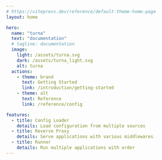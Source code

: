 ```yaml
---
# https://vitepress.dev/reference/default-theme-home-page
layout: home

hero:
  name: "turna"
  text: "documentation"
  # tagline: documentation
  image:
    light: /assets/turna.svg
    dark: /assets/turna_light.svg
    alt: turna
  actions:
    - theme: brand
      text: Getting Started
      link: /introduction/getting-started
    - theme: alt
      text: Reference
      link: /reference/config

features:
  - title: Config Loader
    details: Load configuration from multiple sources
  - title: Reverse Proxy
    details: Serve applications with various middlewares
  - title: Runner
    details: Run multiple applications with order
---
```

